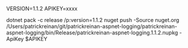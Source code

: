 VERSION=1.1.2
APIKEY=xxxx

dotnet pack -c release /p:version=1.1.2
nuget push -Source nuget.org /Users/patrickreinan/git/patrickreinan-aspnet-logging/patrickreinan-aspnet-logging/bin/Release/patrickreinan-aspnet-logging.1.1.2.nupkg -ApiKey $APIKEY